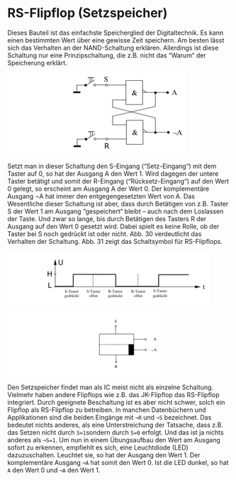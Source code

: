 # RS-Flipflop (Setzspeicher)

Dieses Bauteil ist das einfachste Speicherglied der Digitaltechnik. Es kann einen bestimmten Wert über eine gewisse Zeit speichern. Am besten lässt sich das Verhalten an der NAND-Schaltung erklären. Allerdings ist diese Schaltung nur eine Prinzipschaltung, die z.B. nicht das “Warum“ der Speicherung erklärt.

![schaltung](img01.png)

Setzt man in dieser Schaltung den S-Eingang (“Setz-Eingang“) mit dem Taster auf 0, so hat der Ausgang A den Wert 1. Wird dagegen der untere Taster betätigt und somit der R-Eingang (“Rücksetz-Eingang“) auf den Wert 0 gelegt, so erscheint am Ausgang A der Wert 0. Der komplementäre Ausgang ¬A hat immer den entgegengesetzten Wert von A. Das Wesentliche dieser Schaltung ist aber, dass durch Betätigen von z.B. Taster S der Wert 1 am Ausgang “gespeichert“ bleibt – auch nach dem Loslassen der Taste. Und zwar so lange, bis durch Betätigen des Tasters R der Ausgang auf den Wert 0 gesetzt wird. Dabei spielt es keine Rolle, ob der Taster bei S noch gedrückt ist oder nicht. Abb. 30 verdeutlicht das Verhalten der Schaltung. Abb. 31 zeigt das Schaltsymbol für RS-Flipflops.

![schaltung](img02.png)

![symbol](img03.png)


Den Setzspeicher findet man als IC meist nicht als einzelne Schaltung. Vielmehr haben andere Flipflops wie z.B. das JK-Flipflop das RS-Flipflop integriert. Durch geeignete Beschaltung ist es aber nicht schwer, solch ein Flipflop als RS-Flipflop zu betreiben. In manchen Datenbüchern und Applikationen sind die beiden Eingänge mit `¬R` und `¬S` bezeichnet. Das bedeutet nichts anderes, als eine Unterstreichung der Tatsache, dass z.B. das Setzen nicht durch `S=1`sondern durch `S=0` erfolgt. Und das ist ja nichts anderes als `¬S=1`.
Um nun in einem Übungsaufbau den Wert am Ausgang sofort zu erkennen, empfiehlt es sich, eine Leuchtdiode (LED) dazuzuschalten. Leuchtet sie, so hat der Ausgang den Wert 1. Der komplementäre Ausgang `¬A` hat somit den Wert 0. Ist die LED dunkel, so hat `A` den Wert 0 und `¬A` den Wert 1.


